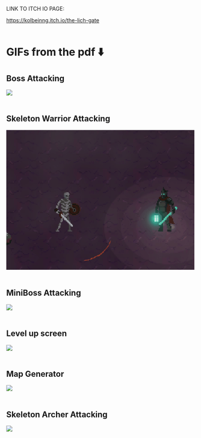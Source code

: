 LINK TO ITCH IO PAGE:

https://kolbeinng.itch.io/the-lich-gate
<br><br>
# GIFs from the pdf ⬇️
## Boss Attacking <br>
<img src="https://github.com/KolbeinnGr/TheLichGate/blob/main/GifsforReadme/BossAttack.gif" width="500"> <img />
<br><br>
## Skeleton Warrior Attacking <br>
<img src="https://github.com/KolbeinnGr/TheLichGate/blob/main/GifsforReadme/SkeleAttack.gif" width="500"> <img />
<br><br>
## MiniBoss Attacking <br>
<img src="https://github.com/KolbeinnGr/TheLichGate/blob/main/GifsforReadme/MinibossAttack.gif" width="500"> <img />
<br><br>
## Level up screen <br>
<img src="https://github.com/KolbeinnGr/TheLichGate/blob/main/GifsforReadme/LevelUp2.gif" width="500"> <img />
<br><br>
## Map Generator <br>
<img src="https://github.com/KolbeinnGr/TheLichGate/blob/main/GifsforReadme/MapGenerator.gif" width="500"> <img />
<br><br>
## Skeleton Archer Attacking <br>
<img src="https://github.com/KolbeinnGr/TheLichGate/blob/main/GifsforReadme/SkeleArcherAttack.gif" width="500"> <img />
